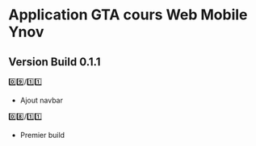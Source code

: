 # Application GTA cours Web Mobile Ynov 

## Version Build 0.1.1

:zero::nine:/:one::one:
- Ajout navbar

:zero::eight:/:one::one:
- Premier build
